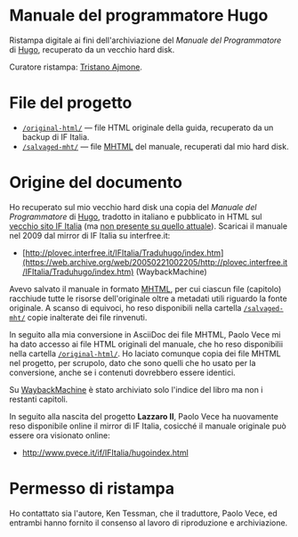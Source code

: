 # Manuale del programmatore Hugo

Ristampa digitale ai fini dell'archiviazione del _Manuale del Programmatore_ di [Hugo], recuperato da un vecchio hard disk.

Curatore ristampa: [Tristano Ajmone].

# File del progetto

- [`/original-html/`][original] — file HTML originale della guida, recuperato da un backup di IF Italia.
- [`/salvaged-mht/`][salvaged] — file [MHTML] del manuale, recuperati dal mio hard disk. 

# Origine del documento

Ho recuperato sul mio vecchio hard disk una copia del _Manuale del Programmatore_ di [Hugo], tradotto in italiano e pubblicato in HTML sul [vecchio sito IF Italia][man WBM] (ma [non presente su quello attuale]). Scaricai il manuale nel 2009 dal mirror di IF Italia su interfree.it:

- [http://plovec.interfree.it/IFItalia/Traduhugo/index.htm](https://web.archive.org/web/20050221002205/http://plovec.interfree.it/IFItalia/Traduhugo/index.htm) (WaybackMachine)

Avevo salvato il manuale in formato [MHTML], per cui ciascun file (capitolo) racchiude tutte le risorse dell'originale oltre a metadati utili riguardo la fonte originale. A scanso di equivoci, ho reso disponibili nella cartella [`/salvaged-mht/`][salvaged] copie inalterate dei file rinvenuti. 

In seguito alla mia conversione in AsciiDoc dei file MHTML, Paolo Vece mi ha dato accesso ai file HTML originali del manuale, che ho reso disponibilii nella cartella [`/original-html/`][original]. Ho laciato comunque copia dei file MHTML nel progetto, per scrupolo, dato che sono quelli che ho usato per la conversione, anche se i contenuti dovrebbero essere identici.

Su [WaybackMachine][man WBM] è stato archiviato solo l'indice del libro ma non i restanti capitoli.

In seguito alla nascita del progetto __Lazzaro II__, Paolo Vece ha nuovamente reso disponibile online il mirror di IF Italia, cosicché il manuale originale può essere ora visionato online: 

- http://www.pvece.it/if/IFItalia/hugoindex.html

# Permesso di ristampa

Ho contattato sia l'autore, Ken Tessman, che il traduttore, Paolo Vece, ed entrambi hanno fornito il consenso al lavoro di riproduzione e archiviazione.

<!-----------------------------------------------------------------------------
                               REFERENCE LINKS                                
------------------------------------------------------------------------------>

[Hugo]: http://www.generalcoffee.com/hugo/gethugo.html "Visita il sito di Hugo"
[man WBM]: https://web.archive.org/web/20050221002205/http://plovec.interfree.it/IFItalia/Traduhugo/index.htm "Vedi copia archivata del documento originale su WaybackMachine"
[non presente su quello attuale]: http://ifitalia.oldgamesitalia.net/pmwiki/pmwiki.php?n=Main.Manuali

[HUGO per giocare]: https://web.archive.org/web/20050221195514/http://plovec.interfree.it/IFItalia/guidauso.html

[The Hugo Book]: http://www.ifarchive.org/if-archive/programming/hugo/manuals/hugo_book.pdf "Scarica 'The Hugo Book' in PDF"

[MHTML]: https://it.wikipedia.org/wiki/MHTML

<!-- file e cartelle -->

[salvaged]: ./salvaged-mht "Vai alla cartella"
[original]: ./original-html "Vai alla cartella"

<!-- persone -->

[Tristano Ajmone]: https://github.com/tajmone "Visita il profilo GitHub di Tristano Ajmone"

<!-- EOF -->
